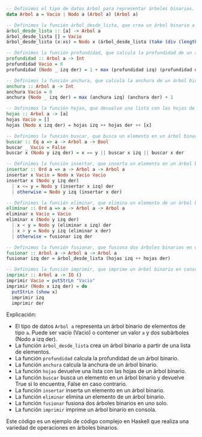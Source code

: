 ```haskell
-- Definimos el tipo de datos Arbol para representar árboles binarios.
data Arbol a = Vacio | Nodo a (Arbol a) (Arbol a)

-- Definimos la función árbol_desde_lista, que crea un árbol binario a partir de una lista de elementos.
árbol_desde_lista :: [a] -> Arbol a
árbol_desde_lista [] = Vacio
árbol_desde_lista (x:xs) = Nodo x (árbol_desde_lista (take (div (length xs) 2) xs)) (árbol_desde_lista (drop (div (length xs) 2) xs))

-- Definimos la función profundidad, que calcula la profundidad de un árbol binario.
profundidad :: Arbol a -> Int
profundidad Vacio = 0
profundidad (Nodo _ izq der) = 1 + max (profundidad izq) (profundidad der)

-- Definimos la función anchura, que calcula la anchura de un árbol binario.
anchura :: Arbol a -> Int
anchura Vacio = 0
anchura (Nodo _ izq der) = max (anchura izq) (anchura der) + 1

-- Definimos la función hojas, que devuelve una lista con las hojas de un árbol binario.
hojas :: Arbol a -> [a]
hojas Vacio = []
hojas (Nodo x izq der) = hojas izq ++ hojas der ++ [x]

-- Definimos la función buscar, que busca un elemento en un árbol binario y devuelve True si lo encuentra, False en caso contrario.
buscar :: Eq a => a -> Arbol a -> Bool
buscar _ Vacio = False
buscar x (Nodo y izq der) = x == y || buscar x izq || buscar x der

-- Definimos la función insertar, que inserta un elemento en un árbol binario.
insertar :: Ord a => a -> Arbol a -> Arbol a
insertar x Vacio = Nodo x Vacio Vacio
insertar x (Nodo y izq der)
  | x <= y = Nodo y (insertar x izq) der
  | otherwise = Nodo y izq (insertar x der)

-- Definimos la función eliminar, que elimina un elemento de un árbol binario.
eliminar :: Ord a => a -> Arbol a -> Arbol a
eliminar x Vacio = Vacio
eliminar x (Nodo y izq der)
  | x < y = Nodo y (eliminar x izq) der
  | x > y = Nodo y izq (eliminar x der)
  | otherwise = fusionar izq der

-- Definimos la función fusionar, que fusiona dos árboles binarios en uno solo.
fusionar :: Arbol a -> Arbol a -> Arbol a
fusionar izq der = árbol_desde_lista (hojas izq ++ hojas der)

-- Definimos la función imprimir, que imprime un árbol binario en consola.
imprimir :: Arbol a -> IO ()
imprimir Vacio = putStrLn "Vacio"
imprimir (Nodo x izq der) = do
  putStrLn (show x)
  imprimir izq
  imprimir der
```

Explicación:

* El tipo de datos `Arbol a` representa un árbol binario de elementos de tipo `a`. Puede ser vacío (Vacio) o contener un valor `a` y dos subárboles (Nodo a izq der).
* La función `árbol_desde_lista` crea un árbol binario a partir de una lista de elementos.
* La función `profundidad` calcula la profundidad de un árbol binario.
* La función `anchura` calcula la anchura de un árbol binario.
* La función `hojas` devuelve una lista con las hojas de un árbol binario.
* La función `buscar` busca un elemento en un árbol binario y devuelve True si lo encuentra, False en caso contrario.
* La función `insertar` inserta un elemento en un árbol binario.
* La función `eliminar` elimina un elemento de un árbol binario.
* La función `fusionar` fusiona dos árboles binarios en uno solo.
* La función `imprimir` imprime un árbol binario en consola.

Este código es un ejemplo de código complejo en Haskell que realiza una variedad de operaciones en árboles binarios.